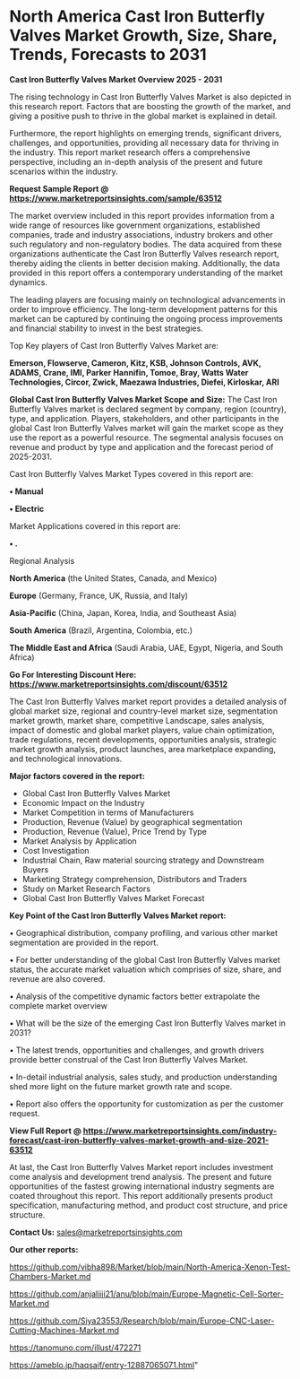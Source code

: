 # North America Cast Iron Butterfly Valves Market Growth, Size, Share, Trends, Forecasts to 2031

<Strong> Cast Iron Butterfly Valves Market Overview 2025 - 2031</strong>

The rising technology in Cast Iron Butterfly Valves Market is also depicted in this research report. Factors that are boosting the growth of the market, and giving a positive push to thrive in the global market is explained in detail.

Furthermore, the report highlights on emerging trends, significant drivers, challenges, and opportunities, providing all necessary data for thriving in the industry. This report market research offers a comprehensive perspective, including an in-depth analysis of the present and future scenarios within the industry.

<strong>Request Sample Report @ <a href=https://www.marketreportsinsights.com/sample/63512>https://www.marketreportsinsights.com/sample/63512</a></strong>

The market overview included in this report provides information from a wide range of resources like government organizations, established companies, trade and industry associations, industry brokers and other such regulatory and non-regulatory bodies. The data acquired from these organizations authenticate the Cast Iron Butterfly Valves research report, thereby aiding the clients in better decision making. Additionally, the data provided in this report offers a contemporary understanding of the market dynamics.

The leading players are focusing mainly on technological advancements in order to improve efficiency. The long-term development patterns for this market can be captured by continuing the ongoing process improvements and financial stability to invest in the best strategies.

Top Key players of Cast Iron Butterfly Valves Market are:

<strong>Emerson, Flowserve, Cameron, Kitz, KSB, Johnson Controls, AVK, ADAMS, Crane, IMI, Parker Hannifin, Tomoe, Bray, Watts Water Technologies, Circor, Zwick, Maezawa Industries, Diefei, Kirloskar, ARI</strong>

<strong><b>Global Cast Iron Butterfly Valves Market Scope and Size:</b></strong>
The Cast Iron Butterfly Valves market is declared segment by company, region (country), type, and application. Players, stakeholders, and other participants in the global Cast Iron Butterfly Valves market will gain the market scope as they use the report as a powerful resource. The segmental analysis focuses on revenue and product by type and application and the forecast period of 2025-2031.

Cast Iron Butterfly Valves Market Types covered in this report are:

<strong>• Manual

• Electric</strong>

Market Applications covered in this report are:

<strong>• .</strong> 

Regional Analysis

<strong>North America</strong> (the United States, Canada, and Mexico)

<strong>Europe</strong> (Germany, France, UK, Russia, and Italy)

<strong>Asia-Pacific</strong> (China, Japan, Korea, India, and Southeast Asia)

<strong>South America</strong> (Brazil, Argentina, Colombia, etc.)

<strong>The Middle East and Africa</strong> (Saudi Arabia, UAE, Egypt, Nigeria, and South Africa)

<strong>Go For Interesting Discount Here: <a href=https://www.marketreportsinsights.com/discount/63512>https://www.marketreportsinsights.com/discount/63512</a></strong>

The Cast Iron Butterfly Valves market report provides a detailed analysis of global market size, regional and country-level market size, segmentation market growth, market share, competitive Landscape, sales analysis, impact of domestic and global market players, value chain optimization, trade regulations, recent developments, opportunities analysis, strategic market growth analysis, product launches, area marketplace expanding, and technological innovations.

<strong><b>Major factors covered in the report:</b></strong>
<ul>
  <li>Global Cast Iron Butterfly Valves Market </li>
  <li>Economic Impact on the Industry</li>
  <li>Market Competition in terms of Manufacturers</li>
  <li>Production, Revenue (Value) by geographical segmentation</li>
  <li>Production, Revenue (Value), Price Trend by Type</li>
  <li>Market Analysis by Application</li>
  <li>Cost Investigation</li>
  <li>Industrial Chain, Raw material sourcing strategy and Downstream Buyers</li>
  <li>Marketing Strategy comprehension, Distributors and Traders</li>
  <li>Study on Market Research Factors</li>
  <li>Global Cast Iron Butterfly Valves Market Forecast</li>
</ul>

<strong><b>Key Point of the Cast Iron Butterfly Valves Market report:</b></strong>

• Geographical distribution, company profiling, and various other market segmentation are provided in the report.

• For better understanding of the global Cast Iron Butterfly Valves market status, the accurate market valuation which comprises of size, share, and revenue are also covered.

• Analysis of the competitive dynamic factors better extrapolate the complete market overview

• What will be the size of the emerging Cast Iron Butterfly Valves market in 2031?

• The latest trends, opportunities and challenges, and growth drivers provide better construal of the Cast Iron Butterfly Valves Market.

• In-detail industrial analysis, sales study, and production understanding shed more light on the future market growth rate and scope.

• Report also offers the opportunity for customization as per the customer request.

<strong><b>View Full Report @ <a href=https://www.marketreportsinsights.com/industry-forecast/cast-iron-butterfly-valves-market-growth-and-size-2021-63512>https://www.marketreportsinsights.com/industry-forecast/cast-iron-butterfly-valves-market-growth-and-size-2021-63512</a></b></strong>


At last, the Cast Iron Butterfly Valves Market report includes investment come analysis and development trend analysis. The present and future opportunities of the fastest growing international industry segments are coated throughout this report. This report additionally presents product specification, manufacturing method, and product cost structure, and price structure.

<strong>Contact Us:</strong>
sales@marketreportsinsights.com

<strong>Our other reports:</strong>

<a href=https://github.com/vibha898/Market/blob/main/North-America-Xenon-Test-Chambers-Market.md>https://github.com/vibha898/Market/blob/main/North-America-Xenon-Test-Chambers-Market.md</a>

<a href=https://github.com/anjaliiii21/anu/blob/main/Europe-Magnetic-Cell-Sorter-Market.md>https://github.com/anjaliiii21/anu/blob/main/Europe-Magnetic-Cell-Sorter-Market.md</a>

<a href=https://github.com/Siya23553/Research/blob/main/Europe-CNC-Laser-Cutting-Machines-Market.md>https://github.com/Siya23553/Research/blob/main/Europe-CNC-Laser-Cutting-Machines-Market.md</a>

<a href=https://tanomuno.com/illust/472271>https://tanomuno.com/illust/472271</a>

<a href=https://ameblo.jp/haqsaif/entry-12887065071.html>https://ameblo.jp/haqsaif/entry-12887065071.html</a>"

